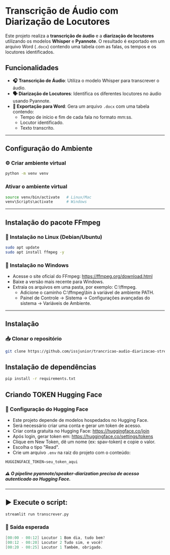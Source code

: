 # Transcrição de Áudio com Diarização de Locutores

Este projeto realiza a **transcrição de áudio** e a **diarização de locutores** utilizando os modelos **Whisper** e **Pyannote**. O resultado é exportado em um arquivo Word (`.docx`) contendo uma tabela com as falas, os tempos e os locutores identificados.

## Funcionalidades

- **🎧 Transcrição de Áudio**: Utiliza o modelo Whisper para transcrever o áudio.
- **🗣️ Diarização de Locutores**: Identifica os diferentes locutores no áudio usando Pyannote.
- **📄 Exportação para Word**: Gera um arquivo `.docx` com uma tabela contendo:
  - Tempo de início e fim de cada fala no formato mm:ss.
  - Locutor identificado.
  - Texto transcrito.

---

## Configuração do Ambiente
### ⚙️ Criar ambiente virtual
  ```bash
  python -m venv venv
  ```

### Ativar o ambiente virtual
  ```bash
source venv/bin/activate   # Linux/Mac
venv\Scripts\activate      # Windows
  ```

---

## Instalação do pacote **FFmpeg**
### 🔹 Instalação no Linux (Debian/Ubuntu)

```bash
sudo apt update
sudo apt install ffmpeg -y
```

### 🔹 Instalação no Windows
- Acesse o site oficial do FFmpeg: https://ffmpeg.org/download.html
- Baixe a versão mais recente para Windows.
- Extraia os arquivos em uma pasta, por exemplo: C:\ffmpeg\.
  - Adicione o caminho C:\ffmpeg\bin à variável de ambiente PATH.
  - Painel de Controle → Sistema → Configurações avançadas do sistema → Variáveis de Ambiente.

---

##  Instalação
### 📥 Clonar o repositório
  ```bash
git clone https://github.com/issjunior/trancricao-audio-diarizacao-streamlit.git
```

## Instalação de dependências
  ```bash
  pip install -r requirements.txt
  ```

## Criando TOKEN Hugging Face
### 🔑 Configuração do Hugging Face
- Este projeto depende de modelos hospedados no Hugging Face.
- Será necessário criar uma conta e gerar um token de acesso.
- Criar conta gratuita no Hugging Face: https://huggingface.co/join
- Após login, gerar token em: https://huggingface.co/settings/tokens
- Clique em New Token, dê um nome (ex: spav-token) e copie o valor.
- Escolha o tipo "Read".
- Crie um arquivo `.env` na raiz do projeto com o conteúdo:
```python
HUGGINGFACE_TOKEN=seu_token_aqui
```
##### ⚠️ O pipeline pyannote/speaker-diarization precisa de acesso autenticado ao Hugging Face.

---

## ▶️ Execute o script:
```bash
streamlit run transcrever.py
```
### 📌 Saída esperada

```csharp
[00:00 - 00:12] Locutor 1 Bom dia, tudo bem?
[00:12 - 00:20] Locutor 2 Tudo sim, e você?
[00:20 - 00:25] Locutor 1 Também, obrigado.
```


